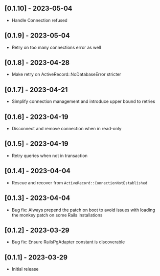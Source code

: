 ## [0.1.10] - 2023-05-04

- Handle Connection refused

## [0.1.9] - 2023-05-04

- Retry on too many connections error as well

## [0.1.8] - 2023-04-28

- Make retry on ActiveRecord::NoDatabaseError stricter

## [0.1.7] - 2023-04-21

- Simplify connection management and introduce upper bound to retries

## [0.1.6] - 2023-04-19

- Disconnect and remove connection when in read-only

## [0.1.5] - 2023-04-19

- Retry queries when not in transaction

## [0.1.4] - 2023-04-04

- Rescue and recover from `ActiveRecord::ConnectionNotEstablished`

## [0.1.3] - 2023-04-04

- Bug fix: Always prepend the patch on boot to avoid issues with loading the monkey patch on some Rails installations

## [0.1.2] - 2023-03-29

- Bug fix: Ensure RailsPgAdapter constant is discoverable

## [0.1.1] - 2023-03-29

- Initial release

